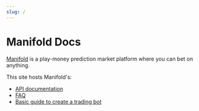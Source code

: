 ```yaml
---
slug: /
---
```


# Manifold Docs

[Manifold](https://manifold.markets/) is a play-money prediction market platform where you can bet on anything.

This site hosts Manifold's:
- [API documentation](/api)
- [FAQ](/faq) 
- [Basic guide to create a trading bot](/bot_guide)